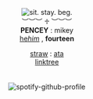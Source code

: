 <div align='center'> 
 <img src='https://files.catbox.moe/ci2pjb.webp' title='sit. stay. beg.'

 <br>︶︶︶ ♱ ︶︶︶<br>
<b>PENCEY</b> : mikey<br>
   <a href="https://pronouns.cc/@blackparade/">he<i>him</i></a> , <b>fourteen </b>

 
 <a href="https://mcmillinbug.straw.page/">straw</a> : <a href="https://mychemicalromance.atabook.org/">ata</a>
<br><a href="https://linktr.ee/weezerus">linktree</a><br>
<br>
<br>
![spotify-github-profile](https://spotify-github-profile.kittinanx.com/api/view.svg?uid=31svh3j6tbamubnmzunej76fut3q&redirect=true][https://spotify-github-profile.kittinanx.com/api/view.svg?uid=31svh3j6tbamubnmzunej76fut3q&cover_image=true&theme=natemoo-re&show_offline=true&background_color=121212&interchange=false&bar_color=000000&bar_color_cover=false)


